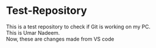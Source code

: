 # Test-Repository
This is a test repository to check if Git is working on my PC.
<br>
This is Umar Nadeem.
<br>
Now, these are changes made from VS code
